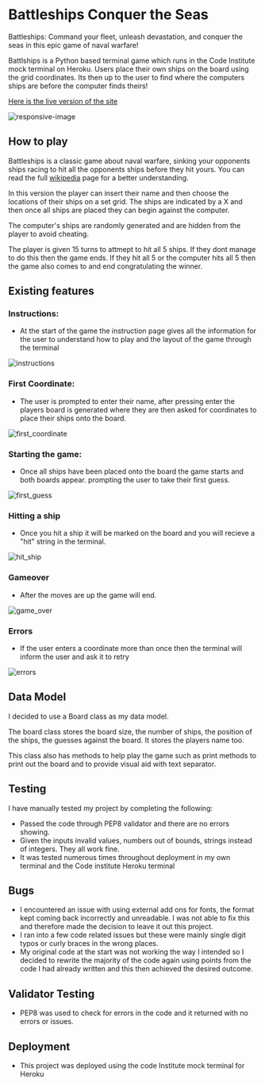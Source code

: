 # Battleships Conquer the Seas

Battleships: Command your fleet, unleash devastation, and conquer the seas in this epic game of naval warfare!

Battlships is a Python based terminal game which runs in the Code Institute mock terminal on Heroku. Users place their own ships on the board using the grid coordinates. Its then up to the user to find where the computers ships are before the computer finds theirs!

[Here is the live version of the site](https://battle-ships-conquer-the-seas-c0107b6ccc7a.herokuapp.com/)

![responsive-image](assets/images/responsive.png)

## How to play

Battleships is a classic game about naval warfare, sinking your opponents ships racing to hit all the opponents ships before they hit yours. You can read the full [wikipedia](https://en.wikipedia.org/wiki/Battleship_(game)) page for a better understanding.

In this version the player can insert their name and then choose the locations of their ships on a set grid. The ships are indicated by a X and then once all ships are placed they can begin against the computer.

The computer's ships are randomly generated and are hidden from the player to avoid cheating.

The player is given 15 turns to attmept to hit all 5 ships. If they dont manage to do this then the game ends. If they hit all 5 or the computer hits all 5 then the game also comes to and end congratulating the winner.

## Existing features

### Instructions:

- At the start of the game the instruction page gives all the information for the user to understand how to play and the layout of the game through the terminal

![instructions](assets/images/instructions.png)

### First Coordinate:

- The user is prompted to enter their name, after pressing enter the players board is generated where they are then asked for coordinates to place their ships onto the board.

![first_coordinate](assets/images/first_coordinate.png)

### Starting the game:

- Once all ships have been placed onto the board the game starts and both boards appear. prompting the user to take their first guess. 

![first_guess](assets/images/first_guess.png)

### Hitting a ship

- Once you hit a ship it will be marked on the board and you will recieve a "hit" string in the terminal.

![hit_ship](assets/images/hit_ship.png)

### Gameover

- After the moves are up the game will end.

![game_over](assets/images/game_over.png)

### Errors

- If the user enters a coordinate more than once then the terminal will inform the user and ask it to retry

![errors](assets/images/error_code.png)

## Data Model

I decided to use a Board class as my data model.

The board class stores the board size, the number of ships, the position of the ships, the guesses against the board. It stores the players name too.

This class also has methods to help play the game such as print methods to print out the board and to provide visual aid with text separator.

## Testing

I have manually tested my project by completing the following:
- Passed the code through PEP8 validator and there are no errors showing.
- Given the inputs invalid values, numbers out of bounds, strings instead of integers. They all work fine.
- It was tested numerous times throughout deployment in my own terminal and the Code institute Heroku terminal

## Bugs

- I encountered an issue with using external add ons for fonts, the format kept coming back incorrectly and unreadable. I was not able to fix this and therefore made the decision to leave it out this project.
- I ran into a few code related issues but these were mainly single digit typos or curly braces in the wrong places.
- My original code at the start was not working the way I intended so I decided to rewrite the majority of the code again using points from the code I had already written and this then achieved the desired outcome.

## Validator Testing

- PEP8 was used to check for errors in the code and it returned with no errors or issues.

## Deployment

- This project was deployed using the code Institute mock terminal for Heroku